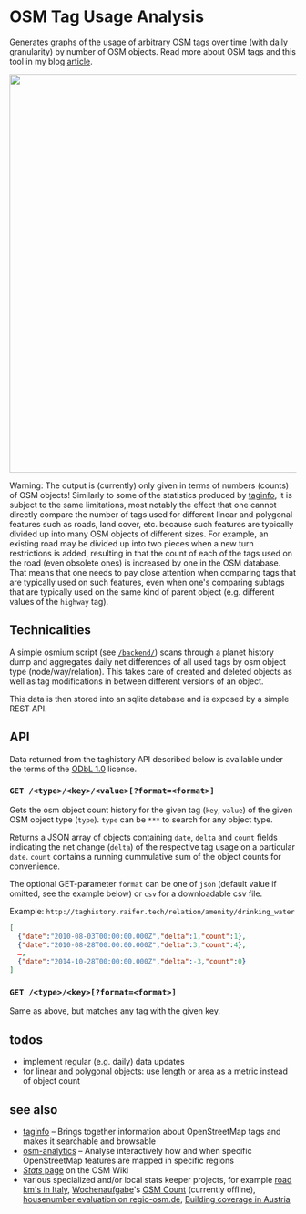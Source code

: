 OSM Tag Usage Analysis
======================

Generates graphs of the usage of arbitrary [OSM](//osm.org) [tags](//wiki.openstreetmap.org/wiki/Tags) over time (with daily granularity) by number of OSM objects. Read more about OSM tags and this tool in my blog [article](http://www.openstreetmap.org/user/tyr_asd/diary/39402).

<img src="https://wiki.openstreetmap.org/w/images/a/a6/Highway%3Dford_vs_ford%3Dyes.svg" width="700">

Warning: The output is (currently) only given in terms of numbers (counts) of OSM objects! Similarly to some of the statistics produced by [taginfo](//taginfo.openstreetmap.org), it is subject to the same limitations, most notably the effect that one cannot directly compare the number of tags used for different linear and polygonal features such as roads, land cover, etc. because such features are typically divided up into many OSM objects of different sizes. For example, an existing road may be divided up into two pieces when a new turn restrictions is added, resulting in that the count of each of the tags used on the road (even obsolete ones) is increased by one in the OSM database. That means that one needs to pay close attention when comparing tags that are typically used on such features, even when one's comparing subtags that are typically used on the same kind of parent object (e.g. different values of the `highway` tag).

Technicalities
--------------

A simple osmium script (see [`/backend/`](https://github.com/tyrasd/taghistory/tree/master/backend)) scans through a planet history dump and aggregates daily net differences of all used tags by osm object type (node/way/relation). This takes care of created and deleted objects as well as tag modifications in between different versions of an object.

This data is then stored into an sqlite database and is exposed by a simple REST API.

API
---

Data returned from the taghistory API described below is available under the terms of the [ODbL 1.0](http://opendatacommons.org/licenses/odbl/1.0/) license.

### `GET /<type>/<key>/<value>[?format=<format>]`

Gets the osm object count history for the given tag (`key`, `value`) of the given OSM object type (`type`). `type` can be `***` to search for any object type.

Returns a JSON array of objects containing `date`, `delta` and `count` fields indicating the net change (`delta`) of the respective tag usage on a particular `date`. `count` contains a running cummulative sum of the object counts for convenience.

The optional GET-parameter `format` can be one of `json` (default value if omitted, see the example below) or `csv` for a downloadable csv file.

Example: `http://taghistory.raifer.tech/relation/amenity/drinking_water`

```json
[
  {"date":"2010-08-03T00:00:00.000Z","delta":1,"count":1},
  {"date":"2010-08-28T00:00:00.000Z","delta":3,"count":4},
  …,
  {"date":"2014-10-28T00:00:00.000Z","delta":-3,"count":0}
]
```

### `GET /<type>/<key>[?format=<format>]`

Same as above, but matches any tag with the given key.

todos
-----

* implement regular (e.g. daily) data updates
* for linear and polygonal objects: use length or area as a metric instead of object count

see also
--------

* [taginfo](https://github.com/joto/taginfo) – Brings together information about OpenStreetMap tags and makes it searchable and browsable
* [osm-analytics](https://github.com/hotosm/osm-analytics) – Analyse interactively how and when specific OpenStreetMap features are mapped in specific regions
* [*Stats* page](http://wiki.openstreetmap.org/wiki/Stats) on the OSM Wiki
* various specialized and/or local stats keeper projects, for example [road km's in Italy](http://www.gfoss.it/osm/stat/), [Wochenaufgabe](http://blog.openstreetmap.de/blog/category/wochenaufgabe/)'s [OSM Count](http://thefive.sabic.uberspace.de/table/GuidePost_Node.html) (currently offline), [
housenumber evaluation on regio-osm.de](http://regio-osm.de/hausnummerauswertung/theoretischeabdeckung.html), [Building coverage in Austria](https://osm-austria-building-coverage.thomaskonrad.at/)
